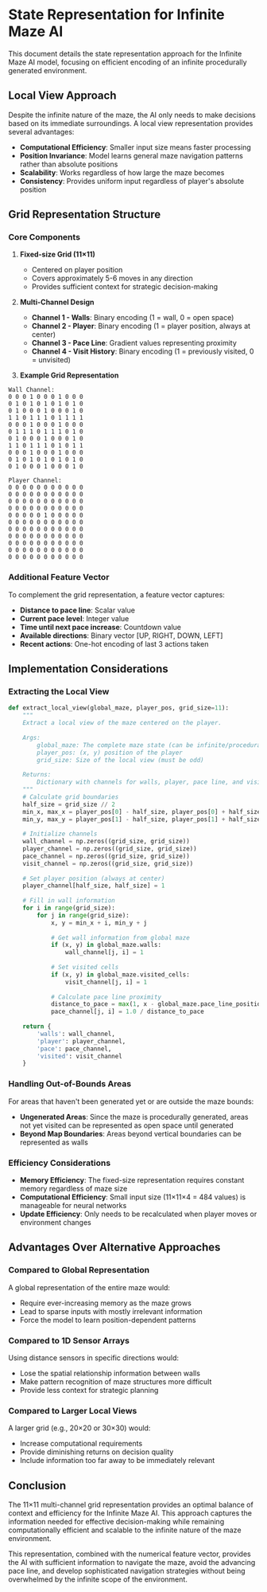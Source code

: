 # State Representation for Infinite Maze AI

This document details the state representation approach for the Infinite Maze AI model, focusing on efficient encoding of an infinite procedurally generated environment.

## Local View Approach

Despite the infinite nature of the maze, the AI only needs to make decisions based on its immediate surroundings. A local view representation provides several advantages:

- **Computational Efficiency**: Smaller input size means faster processing
- **Position Invariance**: Model learns general maze navigation patterns rather than absolute positions
- **Scalability**: Works regardless of how large the maze becomes
- **Consistency**: Provides uniform input regardless of player's absolute position

## Grid Representation Structure

### Core Components

1. **Fixed-size Grid (11×11)**
   - Centered on player position
   - Covers approximately 5-6 moves in any direction
   - Provides sufficient context for strategic decision-making

2. **Multi-Channel Design**
   - **Channel 1 - Walls**: Binary encoding (1 = wall, 0 = open space)
   - **Channel 2 - Player**: Binary encoding (1 = player position, always at center)
   - **Channel 3 - Pace Line**: Gradient values representing proximity
   - **Channel 4 - Visit History**: Binary encoding (1 = previously visited, 0 = unvisited)

3. **Example Grid Representation**

```
Wall Channel:
0 0 0 1 0 0 0 1 0 0 0
0 1 0 1 0 1 0 1 0 1 0
0 1 0 0 0 1 0 0 0 1 0
1 1 0 1 1 1 0 1 1 1 1
0 0 0 1 0 0 0 1 0 0 0
0 1 1 1 0 1 1 1 0 1 0
0 1 0 0 0 1 0 0 0 1 0
1 1 0 1 1 1 0 1 0 1 1
0 0 0 1 0 0 0 1 0 0 0
0 1 0 1 0 1 0 1 0 1 0
0 1 0 0 0 1 0 0 0 1 0

Player Channel:
0 0 0 0 0 0 0 0 0 0 0
0 0 0 0 0 0 0 0 0 0 0
0 0 0 0 0 0 0 0 0 0 0
0 0 0 0 0 0 0 0 0 0 0
0 0 0 0 0 1 0 0 0 0 0
0 0 0 0 0 0 0 0 0 0 0
0 0 0 0 0 0 0 0 0 0 0
0 0 0 0 0 0 0 0 0 0 0
0 0 0 0 0 0 0 0 0 0 0
0 0 0 0 0 0 0 0 0 0 0
0 0 0 0 0 0 0 0 0 0 0
```

### Additional Feature Vector

To complement the grid representation, a feature vector captures:

- **Distance to pace line**: Scalar value
- **Current pace level**: Integer value
- **Time until next pace increase**: Countdown value
- **Available directions**: Binary vector [UP, RIGHT, DOWN, LEFT]
- **Recent actions**: One-hot encoding of last 3 actions taken

## Implementation Considerations

### Extracting the Local View

```python
def extract_local_view(global_maze, player_pos, grid_size=11):
    """
    Extract a local view of the maze centered on the player.
    
    Args:
        global_maze: The complete maze state (can be infinite/procedural)
        player_pos: (x, y) position of the player
        grid_size: Size of the local view (must be odd)
    
    Returns:
        Dictionary with channels for walls, player, pace line, and visited cells
    """
    # Calculate grid boundaries
    half_size = grid_size // 2
    min_x, max_x = player_pos[0] - half_size, player_pos[0] + half_size
    min_y, max_y = player_pos[1] - half_size, player_pos[1] + half_size
    
    # Initialize channels
    wall_channel = np.zeros((grid_size, grid_size))
    player_channel = np.zeros((grid_size, grid_size))
    pace_channel = np.zeros((grid_size, grid_size))
    visit_channel = np.zeros((grid_size, grid_size))
    
    # Set player position (always at center)
    player_channel[half_size, half_size] = 1
    
    # Fill in wall information
    for i in range(grid_size):
        for j in range(grid_size):
            x, y = min_x + i, min_y + j
            
            # Get wall information from global maze
            if (x, y) in global_maze.walls:
                wall_channel[j, i] = 1
                
            # Set visited cells
            if (x, y) in global_maze.visited_cells:
                visit_channel[j, i] = 1
                
            # Calculate pace line proximity
            distance_to_pace = max(1, x - global_maze.pace_line_position)
            pace_channel[j, i] = 1.0 / distance_to_pace
    
    return {
        'walls': wall_channel,
        'player': player_channel,
        'pace': pace_channel,
        'visited': visit_channel
    }
```

### Handling Out-of-Bounds Areas

For areas that haven't been generated yet or are outside the maze bounds:

- **Ungenerated Areas**: Since the maze is procedurally generated, areas not yet visited can be represented as open space until generated
- **Beyond Map Boundaries**: Areas beyond vertical boundaries can be represented as walls

### Efficiency Considerations

- **Memory Efficiency**: The fixed-size representation requires constant memory regardless of maze size
- **Computational Efficiency**: Small input size (11×11×4 = 484 values) is manageable for neural networks
- **Update Efficiency**: Only needs to be recalculated when player moves or environment changes

## Advantages Over Alternative Approaches

### Compared to Global Representation

A global representation of the entire maze would:
- Require ever-increasing memory as the maze grows
- Lead to sparse inputs with mostly irrelevant information
- Force the model to learn position-dependent patterns

### Compared to 1D Sensor Arrays

Using distance sensors in specific directions would:
- Lose the spatial relationship information between walls
- Make pattern recognition of maze structures more difficult
- Provide less context for strategic planning

### Compared to Larger Local Views

A larger grid (e.g., 20×20 or 30×30) would:
- Increase computational requirements
- Provide diminishing returns on decision quality
- Include information too far away to be immediately relevant

## Conclusion

The 11×11 multi-channel grid representation provides an optimal balance of context and efficiency for the Infinite Maze AI. This approach captures the information needed for effective decision-making while remaining computationally efficient and scalable to the infinite nature of the maze environment.

This representation, combined with the numerical feature vector, provides the AI with sufficient information to navigate the maze, avoid the advancing pace line, and develop sophisticated navigation strategies without being overwhelmed by the infinite scope of the environment.
